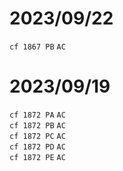# 2023/09/22
`cf 1867 PB` `AC`  

# 2023/09/19
`cf 1872 PA` `AC`  
`cf 1872 PB` `AC`  
`cf 1872 PC` `AC`  
`cf 1872 PD` `AC`  
`cf 1872 PE` `AC`  